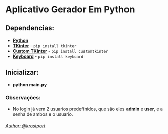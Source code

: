 # Aplicativo Gerador Em Python

## Dependencias:
- **[Python](https://www.python.org/downloads/)**
- **[TKinter](https://docs.python.org/pt-br/3.9/library/tkinter.html)** - `pip install tkinter`
- **[Custom TKinter](https://customtkinter.tomschimansky.com/documentation/)** - `pip install customtkinter`
- **[Keyboard](https://pypi.org/project/keyboard/)** - `pip install keyboard`

## Inicializar:
- **python main.py**

### Observações:
- No login já vem 2 usuarios predefinidos, que são eles **admin** e **user**, e a senha de ambos e o usuario.

###### [Author: @krostport](https://discord.com/channels/@me/1176208644614914130)
